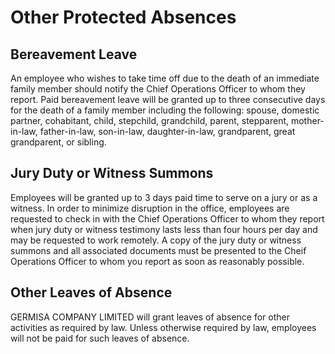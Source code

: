 # Other Protected Absences


## Bereavement Leave

An employee who wishes to take time off due to the death of an immediate family member should notify the Chief Operations Officer to whom they report. Paid bereavement leave will be granted up to three consecutive days for the death of a family member including the following:  spouse, domestic partner, cohabitant, child, stepchild, grandchild, parent, stepparent, mother-in-law, father-in-law, son-in-law, daughter-in-law, grandparent, great grandparent, or sibling.


## Jury Duty or Witness Summons

Employees will be granted up to 3 days paid time to serve on a jury or as a witness.  In order to minimize disruption in the office, employees are requested to check in with the Chief Operations Officer to whom they report when jury duty or witness testimony lasts less than four hours per day and may be requested to work remotely.  A copy of the jury duty or witness summons and all associated documents must be presented to the Cheif Operations Officer to whom you report as soon as reasonably possible.

## Other Leaves of Absence

GERMISA COMPANY LIMITED will grant leaves of absence for other activities as required by law. Unless otherwise required by law, employees will not be paid for such leaves of absence.  
